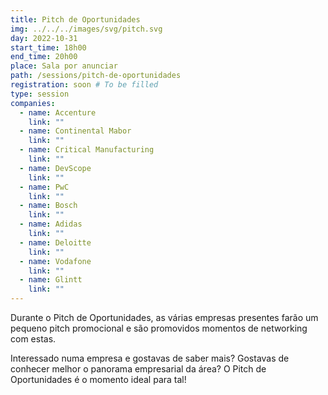 ```yaml
---
title: Pitch de Oportunidades
img: ../../../images/svg/pitch.svg
day: 2022-10-31
start_time: 18h00
end_time: 20h00
place: Sala por anunciar
path: /sessions/pitch-de-oportunidades
registration: soon # To be filled
type: session
companies:
  - name: Accenture
    link: ""
  - name: Continental Mabor
    link: ""
  - name: Critical Manufacturing
    link: ""
  - name: DevScope
    link: ""
  - name: PwC
    link: ""
  - name: Bosch
    link: ""
  - name: Adidas
    link: ""
  - name: Deloitte
    link: ""
  - name: Vodafone
    link: ""
  - name: Glintt
    link: ""
---
```


Durante o Pitch de Oportunidades, as várias empresas presentes farão um pequeno pitch promocional e são promovidos momentos de networking com estas.

Interessado numa empresa e gostavas de saber mais? Gostavas de conhecer melhor o panorama empresarial da área? O Pitch de Oportunidades é o momento ideal para tal!
